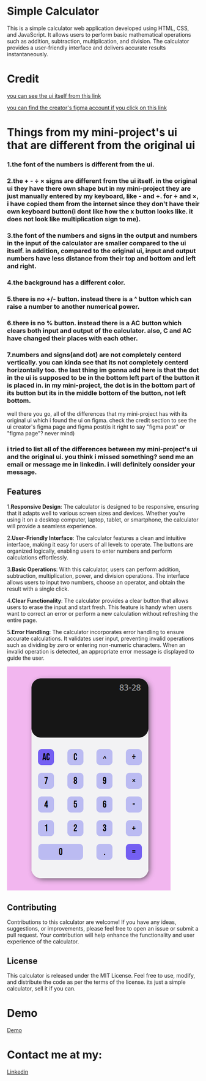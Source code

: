 # Simple Calculator

This is a simple calculator web application developed using HTML, CSS, and JavaScript. It allows users to perform basic mathematical operations such as addition, subtraction, multiplication, and division. The calculator provides a user-friendly interface and delivers accurate results instantaneously.

# Credit
[you can see the ui itself from this link](https://www.figma.com/file/0Rp5xCvv850Cw6YOHNG504/Calculator-(Community)?type=design&t=x2L1tWbwhMTxGpm2-6)

[you can find the creator's figma account if you click on this link](https://www.figma.com/@julihabif)

# Things from my mini-project's ui that are different from the original ui

### 1.the font of the numbers is different from the ui.

### 2.the + - ÷ × signs are different from the ui itself. in the original ui they have there own shape but in my mini-project they are just manually entered by my keyboard, like - and +. for ÷ and ×, i have copied them from the internet since they don't have their own keyboard button(i dont like how the x button looks like. it does not look like multiplication sign to me).

### 3.the font of the numbers and signs in the output and numbers in the input of the calculator are smaller compared to the ui itself. in addition, compared to the original ui, input and output numbers have less distance from their top and bottom and left and right.

### 4.the background has a different color.

### 5.there is no +/- button. instead there is a ^ button which can raise a number to another numerical power.

### 6.there is no % button. instead there is a AC button which clears both input and output of the calculator. also, C and AC have changed their places with each other.

### 7.numbers and signs(and dot) are not completely centerd vertically. you can kinda see that its not completely centerd horizontally too. the last thing im gonna add here is that the dot in the ui is supposed to be in the bottom left part of the button it is placed in. in my mini-project, the dot is in the bottom part of its button but its in the middle bottom of the button, not left bottom.


well there you go, all of the differences that my mini-project has with its original ui which i found the ui on figma. check the credit section to see the ui creator's figma page and figma post(is it right to say "figma post" or "figma page"? never mind)

### i tried to list all of the differences between my mini-project's ui and the original ui. you think i missed something? send me an email or message me in linkedin. i will definitely consider your message.

## Features

1.**Responsive Design**: The calculator is designed to be responsive, ensuring that it adapts well to various screen sizes and devices. Whether you're using it on a desktop computer, laptop, tablet, or smartphone, the calculator will provide a seamless experience.

2.**User-Friendly Interface**: The calculator features a clean and intuitive interface, making it easy for users of all levels to operate. The buttons are organized logically, enabling users to enter numbers and perform calculations effortlessly.

3.**Basic Operations**: With this calculator, users can perform addition, subtraction, multiplication, power, and division operations. The interface allows users to input two numbers, choose an operator, and obtain the result with a single click.

4.**Clear Functionality**: The calculator provides a clear button that allows users to erase the input and start fresh. This feature is handy when users want to correct an error or perform a new calculation without refreshing the entire page.

5.**Error Handling**: The calculator incorporates error handling to ensure accurate calculations. It validates user input, preventing invalid operations such as dividing by zero or entering non-numeric characters. When an invalid operation is detected, an appropriate error message is displayed to guide the user.

![App Screenshot](https://raw.githubusercontent.com/Dreamer474747/Dreamer474747.github.io/main/calculator/calculator.PNG)

## Contributing

Contributions to this calculator are welcome! If you have any ideas, suggestions, or improvements, please feel free to open an issue or submit a pull request. Your contribution will help enhance the functionality and user experience of the calculator.

## License

This calculator is released under the MIT License. Feel free to use, modify, and distribute the code as per the terms of the license. its just a simple calculator, sell it if you can.


# Demo
[Demo](https://dreamer474747.github.io/calculator/)


# Contact me at my:

[Linkedin](https://linkedin.com/in/mobin-taataghi)








